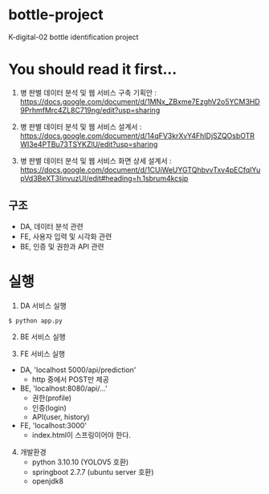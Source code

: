 # bottle-project
K-digital-02 bottle identification project

# You should read it first...

1. 병 판별 데이터 분석 및 웹 서비스 구축 기획안 : https://docs.google.com/document/d/1MNx_ZBxme7EzghV2o5YCM3HD9PrhmfMrc4ZL8C719ng/edit?usp=sharing

2. 병 판별 데이터 분석 및 웹 서비스 설계서 : https://docs.google.com/document/d/14qFV3krXvY4FhIDjSZQOsbOTRWI3e4PTBu73TSYKZlU/edit?usp=sharing

3. 병 판별 데이터 분석 및 웹 서비스 화면 상세 설계서 : https://docs.google.com/document/d/1CUiWeUYGTQhbvvTxv4pECfqIYupVd3BeXT3IinvuzUI/edit#heading=h.1sbrum4kcsjp

## 구조
- DA, 데이터 분석 관련
- FE, 사용자 입력 및 시각화 관련
- BE, 인증 및 권한과 API 관련

# 실행
1. DA 서비스 실행
```
$ python app.py
```

2. BE 서비스 실행



3. FE 서비스 실행



- DA, 'localhost 5000/api/prediction'
    - http 중에서 POST만 제공
- BE, 'localhost:8080/api/...'
    - 권한(profile)
    - 인증(login)
    - API(user, history)
- FE, 'localhost:3000'
    - index.html이 스프링이어야 한다.

4. 개발환경
    - python 3.10.10 (YOLOV5 호환)
    - springboot 2.7.7 (ubuntu server 호환)
    - openjdk8

